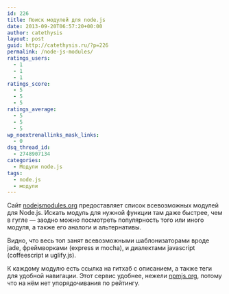 ```yaml
---
id: 226
title: Поиск модулей для node.js
date: 2013-09-20T06:57:20+00:00
author: catethysis
layout: post
guid: http://catethysis.ru/?p=226
permalink: /node-js-modules/
ratings_users:
  - 1
  - 1
  - 1
ratings_score:
  - 5
  - 5
  - 5
ratings_average:
  - 5
  - 5
  - 5
wp_noextrenallinks_mask_links:
  - 0
dsq_thread_id:
  - 2748907134
categories:
  - Модули node.js
tags:
  - node.js
  - модули
---
```

Сайт <a target="_blank" rel="nofollow" href="http://catethysis.ru/goto/https://nodejsmodules.org/" >nodejsmodules.org</a> предоставляет список всевозможных модулей для Node.js. Искать модуль для нужной функции там даже быстрее, чем в гугле &#8212; заодно можно посмотреть популярность того или иного модуля, а также его аналоги и альтернативы.

Видно, что весь топ занят всевозможными шаблонизаторами вроде jade, фреймворками (express и mocha), и диалектами javascript (coffeescript и uglify.js).

К каждому модулю есть ссылка на гитхаб с описанием, а также теги для удобной навигации. Этот сервис удобнее, нежели <a target="_blank" rel="nofollow" href="http://catethysis.ru/goto/http://npmjs.org/" >npmjs.org</a>, потому что на нём нет упорядочивания по рейтингу.